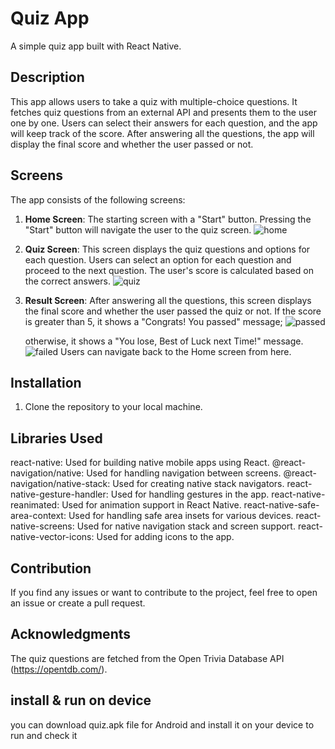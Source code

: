 # Quiz App

A simple quiz app built with React Native.

## Description

This app allows users to take a quiz with multiple-choice questions. It fetches quiz questions from an external API and presents them to the user one by one. Users can select their answers for each question, and the app will keep track of the score. After answering all the questions, the app will display the final score and whether the user passed or not.

## Screens

The app consists of the following screens:

1. **Home Screen**: The starting screen with a "Start" button. Pressing the "Start" button will navigate the user to the quiz screen.
![home](Screenshot_20230726-161011.jpg)
2. **Quiz Screen**: This screen displays the quiz questions and options for each question. Users can select an option for each question and proceed to the next question. The user's score is calculated based on the correct answers.
![quiz](Screenshot_20230726-161022.jpg)
3. **Result Screen**: After answering all the questions, this screen displays the final score and whether the user passed the quiz or not. If the score is greater than 5, it shows a "Congrats! You passed" message;
![passed](Screenshot_20230726-161317.jpg)

   otherwise, it shows a "You lose, Best of Luck next Time!" message.
![failed](Screenshot_20230726-161100.jpg)
   Users can navigate back to the Home screen from here.

## Installation

1. Clone the repository to your local machine.

## Libraries Used
react-native: Used for building native mobile apps using React.
@react-navigation/native: Used for handling navigation between screens.
@react-navigation/native-stack: Used for creating native stack navigators.
react-native-gesture-handler: Used for handling gestures in the app.
react-native-reanimated: Used for animation support in React Native.
react-native-safe-area-context: Used for handling safe area insets for various devices.
react-native-screens: Used for native navigation stack and screen support.
react-native-vector-icons: Used for adding icons to the app.

## Contribution
If you find any issues or want to contribute to the project, feel free to open an issue or create a pull request.

## Acknowledgments
The quiz questions are fetched from the Open Trivia Database API (https://opentdb.com/).
## install & run on device 
you can download quiz.apk file for Android and install it on your device to run and check it 
